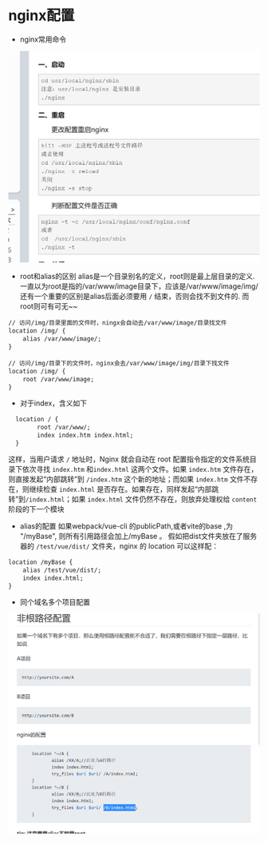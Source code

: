 # nginx配置
- nginx常用命令

![](../public/2.png)


- root和alias的区别
  alias是一个目录别名的定义，root则是最上层目录的定义.<br>
  一直以为root是指的/var/www/image目录下，应该是/var/www/image/img/ <br>
  还有一个重要的区别是alias后面必须要用 `/` 结束，否则会找不到文件的.  而root则可有可无~~

```
// 访问/img/目录里面的文件时，ningx会自动去/var/www/image/目录找文件
location /img/ {
    alias /var/www/image/;
}

// 访问/img/目录下的文件时，nginx会去/var/www/image/img/目录下找文件
location /img/ {
    root /var/www/image;
}
```

- 对于index，含义如下

```
  location / {
        root /var/www/;
        index index.htm index.html;
  }
```

这样，当用户请求 `/` 地址时，Nginx 就会自动在 root 配置指令指定的文件系统目录下依次寻找 `index.htm` 和`index.html` 这两个文件。如果 `index.htm` 文件存在，则直接发起“内部跳转”到 `/index.htm` 这个新的地址；而如果 `index.htm` 文件不存在，则继续检查 `index.html` 是否存在。如果存在，同样发起“内部跳转”到`/index.html`；如果 `index.html` 文件仍然不存在，则放弃处理权给 `content` 阶段的下一个模块

- alias的配置
如果webpack/vue-cli 的publicPath,或者vite的base ,为 "/myBase", 则所有引用路径会加上/myBase 。
假如把dist文件夹放在了服务器的 `/test/vue/dist/` 文件夹，nginx 的 location 可以这样配：

```
location /myBase {
    alias /test/vue/dist/;
    index index.html;
}
```


- 同个域名多个项目配置

![](../public/1.png)




